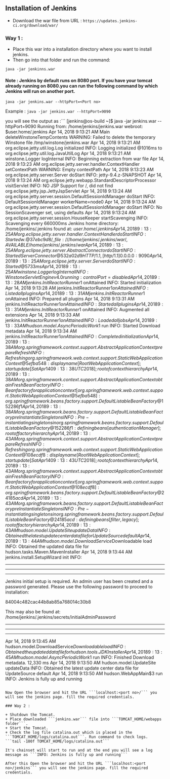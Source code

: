 ## Installation of Jenkins

+ Download the war file from URL : ```https://updates.jenkins-ci.org/download/war/```


### Way 1 :
+ Place this war into a installation directory where you want to install jenkins.
+ Then go into that folder and run the command: 


```java -jar jenkinns.war```



#### Note : Jenkins by default runs on 8080 port. If you have your tomcat already running on 8080.you can run the following command by which Jenkins will run on another port.


```java -jar jenkins.war --httpPort=<Port no>```


Example : ```java -jar jenkins.war --httpPort=9090```



you will see the output as :``` 
[jenkins@os-build ~]$ java -jar jenkins.war --httpPort=9090
Running from: /home/jenkins/jenkins.war
webroot: $user.home/.jenkins
Apr 14, 2018 9:13:21 AM Main deleteWinstoneTempContents
WARNING: Failed to delete the temporary Winstone file /tmp/winstone/jenkins.war
Apr 14, 2018 9:13:21 AM org.eclipse.jetty.util.log.Log initialized
INFO: Logging initialized @1016ms to org.eclipse.jetty.util.log.JavaUtilLog
Apr 14, 2018 9:13:21 AM winstone.Logger logInternal
INFO: Beginning extraction from war file
Apr 14, 2018 9:13:23 AM org.eclipse.jetty.server.handler.ContextHandler setContextPath
WARNING: Empty contextPath
Apr 14, 2018 9:13:23 AM org.eclipse.jetty.server.Server doStart
INFO: jetty-9.4.z-SNAPSHOT
Apr 14, 2018 9:13:24 AM org.eclipse.jetty.webapp.StandardDescriptorProcessor visitServlet
INFO: NO JSP Support for /, did not find org.eclipse.jetty.jsp.JettyJspServlet
Apr 14, 2018 9:13:24 AM org.eclipse.jetty.server.session.DefaultSessionIdManager doStart
INFO: DefaultSessionIdManager workerName=node0
Apr 14, 2018 9:13:24 AM org.eclipse.jetty.server.session.DefaultSessionIdManager doStart
INFO: No SessionScavenger set, using defaults
Apr 14, 2018 9:13:24 AM org.eclipse.jetty.server.session.HouseKeeper startScavenging
INFO: Scavenging every 660000ms
Jenkins home directory: /home/jenkins/.jenkins found at: $user.home/.jenkins
Apr 14, 2018 9:13:25 AM org.eclipse.jetty.server.handler.ContextHandler doStart
INFO: Started w.@37ebc9d8{/,file:///home/jenkins/.jenkins/war/,AVAILABLE}{/home/jenkins/.jenkins/war}
Apr 14, 2018 9:13:25 AM org.eclipse.jetty.server.AbstractConnector doStart
INFO: Started ServerConnector@532a02d9{HTTP/1.1,[http/1.1]}{0.0.0.0:9090}
Apr 14, 2018 9:13:25 AM org.eclipse.jetty.server.Server doStart
INFO: Started @5733ms
Apr 14, 2018 9:13:25 AM winstone.Logger logInternal
INFO: Winstone Servlet Engine v4.0 running: controlPort=disabled
Apr 14, 2018 9:13:28 AM jenkins.InitReactorRunner$1 onAttained
INFO: Started initialization
Apr 14, 2018 9:13:28 AM jenkins.InitReactorRunner$1 onAttained
INFO: Listed all plugins
Apr 14, 2018 9:13:31 AM jenkins.InitReactorRunner$1 onAttained
INFO: Prepared all plugins
Apr 14, 2018 9:13:31 AM jenkins.InitReactorRunner$1 onAttained
INFO: Started all plugins
Apr 14, 2018 9:13:31 AM jenkins.InitReactorRunner$1 onAttained
INFO: Augmented all extensions
Apr 14, 2018 9:13:33 AM jenkins.InitReactorRunner$1 onAttained
INFO: Loaded all jobs
Apr 14, 2018 9:13:33 AM hudson.model.AsyncPeriodicWork$1 run
INFO: Started Download metadata
Apr 14, 2018 9:13:34 AM jenkins.InitReactorRunner$1 onAttained
INFO: Completed initialization
Apr 14, 2018 9:13:38 AM org.springframework.context.support.AbstractApplicationContext prepareRefresh
INFO: Refreshing org.springframework.web.context.support.StaticWebApplicationContext@5efba548: display name [Root WebApplicationContext]; startup date [Sat Apr 14 09:13:38 UTC 2018]; root of context hierarchy
Apr 14, 2018 9:13:38 AM org.springframework.context.support.AbstractApplicationContext obtainFreshBeanFactory
INFO: Bean factory for application context [org.springframework.web.context.support.StaticWebApplicationContext@5efba548]: org.springframework.beans.factory.support.DefaultListableBeanFactory@152286f1
Apr 14, 2018 9:13:38 AM org.springframework.beans.factory.support.DefaultListableBeanFactory preInstantiateSingletons
INFO: Pre-instantiating singletons in org.springframework.beans.factory.support.DefaultListableBeanFactory@152286f1: defining beans [authenticationManager]; root of factory hierarchy
Apr 14, 2018 9:13:43 AM org.springframework.context.support.AbstractApplicationContext prepareRefresh
INFO: Refreshing org.springframework.web.context.support.StaticWebApplicationContext@108ecdf8: display name [Root WebApplicationContext]; startup date [Sat Apr 14 09:13:43 UTC 2018]; root of context hierarchy
Apr 14, 2018 9:13:43 AM org.springframework.context.support.AbstractApplicationContext obtainFreshBeanFactory
INFO: Bean factory for application context [org.springframework.web.context.support.StaticWebApplicationContext@108ecdf8]: org.springframework.beans.factory.support.DefaultListableBeanFactory@24185acd
Apr 14, 2018 9:13:43 AM org.springframework.beans.factory.support.DefaultListableBeanFactory preInstantiateSingletons
INFO: Pre-instantiating singletons in org.springframework.beans.factory.support.DefaultListableBeanFactory@24185acd: defining beans [filter,legacy]; root of factory hierarchy
Apr 14, 2018 9:13:43 AM hudson.model.UpdateSite updateData
INFO: Obtained the latest update center data file for UpdateSource default
Apr 14, 2018 9:13:44 AM hudson.model.DownloadService$Downloadable load
INFO: Obtained the updated data file for hudson.tasks.Maven.MavenInstaller
Apr 14, 2018 9:13:44 AM jenkins.install.SetupWizard init
INFO: 

*************************************************************
*************************************************************
*************************************************************

Jenkins initial setup is required. An admin user has been created and a password generated.
Please use the following password to proceed to installation:

84004c482cac44b8ab85a768014c30b8

This may also be found at: /home/jenkins/.jenkins/secrets/initialAdminPassword

*************************************************************
*************************************************************
*************************************************************

Apr 14, 2018 9:13:45 AM hudson.model.DownloadService$Downloadable load
INFO: Obtained the updated data file for hudson.tools.JDKInstaller
Apr 14, 2018 9:13:45 AM hudson.model.AsyncPeriodicWork$1 run
INFO: Finished Download metadata. 12,330 ms
Apr 14, 2018 9:13:50 AM hudson.model.UpdateSite updateData
INFO: Obtained the latest update center data file for UpdateSource default
Apr 14, 2018 9:13:50 AM hudson.WebAppMain$3 run
INFO: Jenkins is fully up and running
```

Now Open the browser and hit the URL ```localhost:<port no>/``` you will see the jenkins page. fill the required credentials.

### Way 2 :

+ Shutdown the Tomcat.
+ Place downloaded ```jenkins.war``` file into ```TOMCAT_HOME/webapps folder```. 
+ Start the Tomcat.
+ Check the log file catalina.out which is placed in the ```TOMCAT_HOME/logs/catalina.out```. Run command to check logs.
```tail -100f TOMCAT_HOME/logs/catalina.out```

It's chainset will start to run and at the end you will see a log message as ```INFO: Jenkins is fully up and running```

After this Open the browser and hit the URL ```localhost:<port no>/jenkins``` you will see the jenkins page. fill the required credentials.



